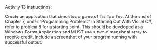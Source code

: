Activity 13 instructinos:

Create an application that simulates a game of Tic Tac Toe.
At the end of Chapter 7, under “Programming Problems” in Starting Out With Visual C#, refer to problem 8 for a starting point.
This should be developed as a Windows Forms Application and MUST use a two-dimensional array to receive credit.
Include a screenshot of your program running with successful output.
